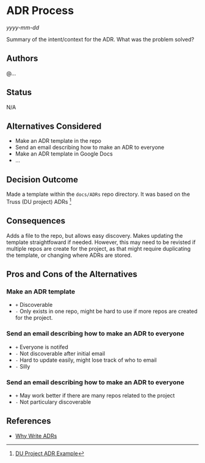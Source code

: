 <!-- Short descriptive title -->
# ADR Process

<!-- Date -->
*yyyy-mm-dd*

<!-- Summary -->
Summary of the intent/context for the ADR. What was the problem solved?

## Authors <!-- GitHub Username(s) -->
@...

## Status <!-- Status of this ADR -->
N/A

## Alternatives Considered <!-- Short list of considered alternatives, should include the chosen path -->
- Make an ADR template in the repo
- Send an email describing how to make an ADR to everyone
- Make an ADR template in Google Docs
- ...

## Decision Outcome <!-- Summary of the decision -->
Made a template within the `docs/ADRs` repo directory. It was based on the Truss (DU project) ADRs [^1]

## Consequences <!-- Summary of the decision -->
Adds a file to the repo, but allows easy discovery. Makes updating the template straightfoward if needed. However, this may need to be revisted if multiple repos are create for the project, as that might require duplicating the template, or changing where ADRs are stored.

## Pros and Cons of the Alternatives <!-- List Pros/Cons of each considered alternative -->

### Make an ADR template
- `+` Discoverable
- `-` Only exists in one repo, might be hard to use if more repos are created for the project.

### Send an email describing how to make an ADR to everyone
- `+` Everyone is notifed
- `-` Not discoverable after initial email
- `-` Hard to update easily, might lose track of who to email
- `-` Silly

### Send an email describing how to make an ADR to everyone
- `+` May work better if there are many repos related to the project
- `-` Not particulary discoverable

## References <!-- List any relevant resources about the ADR, consider using footnotes as below where useful -->
- [Why Write ADRs](https://github.blog/2020-08-13-why-write-adrs/)
[^1]: [DU Project ADR Example](https://github.com/kbase/narrative/blob/44aaa558ec3c8c061777983531884a7ce7d9ad78/docs/adrs/0001-git-workflow.md)
